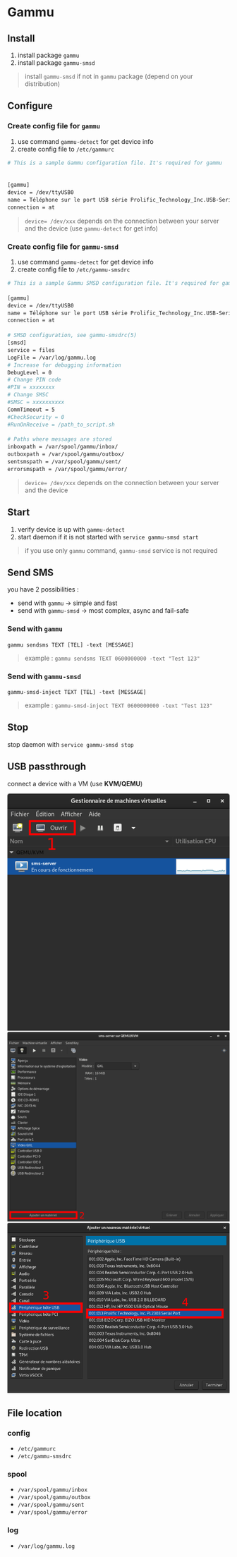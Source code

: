 # Gammu

## Install
1. install package `gammu`
2. install package `gammu-smsd`
> install `gammu-smsd` if not in `gammu` package (depend on your distribution) 

## Configure

### Create config file for `gammu`

1. use command `gammu-detect` for get device info
2. create config file to `/etc/gammurc`
```sh
# This is a sample Gammu configuration file. It's required for gammu


[gammu]
device = /dev/ttyUSB0
name = Téléphone sur le port USB série Prolific_Technology_Inc.USB-Serial_Controller_D
connection = at
```
> `device= /dev/xxx` depends on the connection between your server and the device (use `gammu-detect` for get info)

### Create config file for `gammu-smsd`

1. use command `gammu-detect` for get device info
2. create config file to `/etc/gammu-smsdrc`
```sh
# This is a sample Gammu SMSD configuration file. It's required for gammu-smsd

[gammu]
device = /dev/ttyUSB0
name = Téléphone sur le port USB série Prolific_Technology_Inc.USB-Serial_Controller_D
connection = at

# SMSD configuration, see gammu-smsdrc(5)
[smsd]
service = files
LogFile = /var/log/gammu.log
# Increase for debugging information
DebugLevel = 0
# Change PIN code
#PIN = xxxxxxxx
# Change SMSC
#SMSC = xxxxxxxxxx
CommTimeout = 5
#CheckSecurity = 0
#RunOnReceive = /path_to_script.sh

# Paths where messages are stored
inboxpath = /var/spool/gammu/inbox/
outboxpath = /var/spool/gammu/outbox/
sentsmspath = /var/spool/gammu/sent/
errorsmspath = /var/spool/gammu/error/
```
> `device= /dev/xxx` depends on the connection between your server and the device

## Start

1. verify device is up with `gammu-detect`
2. start daemon if it is not started with `service gammu-smsd start`

>if you use only `gammu` command, `gammu-smsd` service is not required 

## Send SMS

you have 2 possibilities :
* send with `gammu` -> simple and fast
* send with `gammu-smsd` -> most complex, async and fail-safe

### Send with `gammu`

`gammu sendsms TEXT [TEL] -text [MESSAGE]`
> example : `gammu sendsms TEXT 0600000000 -text "Test 123"`

### Send with `gammu-smsd`

`gammu-smsd-inject TEXT [TEL] -text [MESSAGE]`
> example : `gammu-smsd-inject TEXT 0600000000 -text "Test 123"`

## Stop

stop daemon with `service gammu-smsd stop`

## USB passthrough

connect a device with a VM (use **KVM/QEMU**)

![kvm menu](./img/kvm_menu.png)
![kvm menu](./img/kvm_vm.png)
![kvm menu](./img/kvm_usb.png)

## File location

### config
* `/etc/gammurc`
* `/etc/gammu-smsdrc`

### spool
* `/var/spool/gammu/inbox`
* `/var/spool/gammu/outbox`
* `/var/spool/gammu/sent`
* `/var/spool/gammu/error`

### log
* `/var/log/gammu.log`

